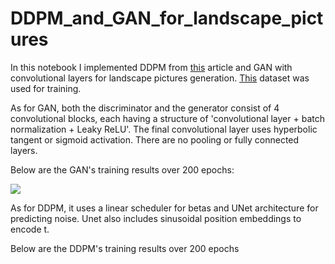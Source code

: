 # DDPM_and_GAN_for_landscape_pictures

In this notebook I implemented DDPM from [this](https://arxiv.org/abs/2006.11239) article and GAN with convolutional layers for landscape pictures generation. [This](https://www.kaggle.com/datasets/arnaud58/landscape-pictures) dataset was used for training.

As for GAN, both the discriminator and the generator consist of 4 convolutional blocks, each having a structure of 'convolutional layer + batch normalization + Leaky ReLU'. The final convolutional layer uses hyperbolic tangent or sigmoid activation. There are no pooling or fully connected layers. 

Below are the GAN's training results over 200 epochs:

![](https://github.com/m4andreyushkova/DDPM_and_GAN_for_landscape_pictures/assets/126197652/bd91872d-1d8b-4cc9-b01d-f13fc01f29c4)

As for DDPM, it uses a linear scheduler for betas and UNet architecture for predicting noise. Unet also includes sinusoidal position embeddings to encode t.

Below are the DDPM's training results over 200 epochs
